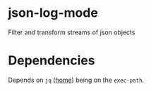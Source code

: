 #  json-log-mode

Filter and transform streams of json objects

# Dependencies

Depends on `jq` ([home](https://stedolan.github.io/jq/)) being on the `exec-path`.
